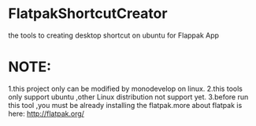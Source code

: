 # FlatpakShortcutCreator
the tools to creating desktop shortcut on ubuntu for Flappak App


#  NOTE:
1.this project only can be modified by monodevelop on linux.
2.this tools only support ubuntu ,other Linux distribution not support yet.
3.before run this tool ,you must be already installing the flatpak.more about flatpak is here: http://flatpak.org/
